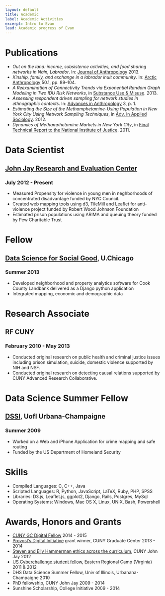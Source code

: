 ```yaml
---
layout: default
title: Academic 
label: Academic Activities
excerpt: Intro to Evan
lead: Academic progress of Evan
---
```


# Publications

-   *Out on the land: income, subsistence activities, and food sharing networks in Nain, Labrador*. In: [Journal of Anthropology](http://www.hindawi.com/journals/janthro/2013/185048/) 2013.
-   *Kinship, family, and exchange in a labrador inuit community*. In: [Arctic Anthropology](http://www.hindawi.com/journals/janthro/2013/185048/) 50.1, pp. 89–104.
-   *A Reexamination of Connectivity Trends via Exponential Random Graph Modeling in Two IDU Risk Networks*, in [Substance Use & Misuse](http://informahealthcare.com/doi/abs/10.3109/10826084.2013.796987). 2013.
-   *Assessing respondent driven sampling for network studies in ethnographic contexts*. In: [Advances in Anthropology](http://www.scirp.org/journal/PaperInformation.aspx?paperID%3D28483) 3, p. 1.
-   *Estimating the Size of the Methamphetamine-Using Population in New York City Using Network Sampling Techniques*, in [Adv. in Applied Sociology](http://www.scirp.org/journal/PaperInformation.aspx?paperID%3D25389). 2012.
-   *Dynamics of Methamphetamine Markets in New York City*, in [Final Technical Report to the National Institute of Justice](https://www.ncjrs.gov/pdffiles1/nij/grants/236122.pdf). 2011.

# Data Scientist

## [John Jay Research and Evaluation Center](http://johnjayresearch.org/rec/)

### July 2012 - Present

-   Measured Propensity for violence in young men in neghborhoods of concentrated disadvantage funded by NYC Council.
-   Created web mapping tools using d3, TileMill and Leaflet for anti-violence project funded by Robert Wood Johnson Foundation
-   Estimated prison populations using ARIMA and queuing theory funded by Pew Charitable Trust

# Fellow

## [Data Science for Social Good](http://dssg.io/), U.Chicago

### Summer 2013

-   Developed neighborhood and property analytics software for Cook County Landbank delivered as a Django python application
-   Integrated mapping, economic and demographic data

# Research Associate

## RF CUNY

### February 2010 - May 2013

-   Conducted original research on public health and criminal justice
    issues including prison simulation, suicide, domestic violence
    supported by NIH and NSF.
-   Conducted original research on detecting causal relations
    supported by CUNY Advanced Research Collaborative.

# Data Science Summer Fellow

## [DSSI](http://mias.illinois.edu/DSSI2010), UofI Urbana-Champaigne

### Summer 2009

-   Worked on a Web and iPhone Application for crime mapping and safe routing
-   Funded by the US Department of Homeland Security

# Skills

-   Compiled Languages: C, C++, Java
-   Scripted Languages: R, Python, JavaScript, LaTeX, Ruby, PHP, SPSS
-   Libraries: D3.js, Leaflet.js, ggplot2, Django, Rails, Postgres, MySql
-   Operating Systems: Windows, Mac OS X, Linux, UNIX, Bash, Powershell

# Awards, Honors and Grants

-   [CUNY GC Digital Fellow](https://digitalfellows.commons.gc.cuny.edu/about/mission/)                                                 2014 - 2015
-   [Provost’s Digital Initiative](http://gcdi.commons.gc.cuny.edu/fellowships-grants/) grant winner, CUNY Graduate Center        2013 - 2014
-   [Steven and Elly Hammerman ethics across the curriculum](http://johnjayresearch.org/cje/education/research-in-ethics-2012/), CUNY John Jay  2012
-   [US Cyberchallenge student fellow](http://www.uscyberchallenge.org/), Eastern Regional Camp (Virginia)     2011 & 2012
-   DHS Data Science Summer Fellow, Univ of Illinois, Urbanana-Champaigne  2010
-   PhD fellowship, CUNY John Jay                                           2009 - 2014
-   Sunshine Scholarship, College Initiative                                   2009 - 2014